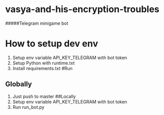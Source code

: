 # vasya-and-his-encryption-troubles
#####Telegram minigame bot
# How to setup dev env
1. Setup env variable API_KEY_TELEGRAM with bot token
2. Setup Python with runtime.txt
3. Install requirements.txt
#Run
## Globally
1. Just push to master
##Locally
1. Setup env variable API_KEY_TELEGRAM with bot token
2. Run run_bot.py